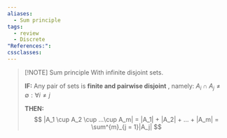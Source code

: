 ```yaml
---
aliases:
  - Sum principle
tags:
  - review
  - Discrete
"References:": 
cssclasses:
---
```


> [!NOTE] Sum principle
> With infinite disjoint sets. 
> 
> **IF:** Any pair of sets is **finite and pairwise disjoint** , namely: $A_i \cap A_j \not = \emptyset : \forall i\not = j$
> 
> **THEN:** 
> $$
> |A_1 \cup A_2 \cup ...\cup A_m| = |A_1| + |A_2| + ... + |A_m| = \sum^{m}_{j = 1}|A_j|
> $$


